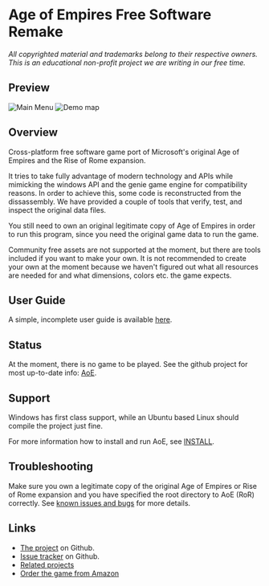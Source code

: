 # Age of Empires Free Software Remake

*All copyrighted material and trademarks belong to their respective owners. This
is an educational non-profit project we are writing in our free time.*

## Preview

![Main Menu](https://github.com/FolkertVanVerseveld/aoe/assets/5989565/882ed5f9-63d5-4c39-ac75-79b9534a9dd5)
![Demo map](https://github.com/FolkertVanVerseveld/aoe/assets/5989565/4920f958-da29-44fd-a263-7ab0d5d9a5f6)

## Overview

Cross-platform free software game port of Microsoft's original Age of Empires
and the Rise of Rome expansion.

It tries to take fully advantage of modern technology and APIs while mimicking
the windows API and the genie game engine for compatibility reasons. In order to
achieve this, some code is reconstructed from the dissassembly. We have provided
a couple of tools that verify, test, and inspect the original data files.

You still need to own an original legitimate copy of Age of Empires in order to
run this program, since you need the original game data to run the game.

Community free assets are not supported at the moment, but there are tools
included if you want to make your own. It is not recommended to create your own
at the moment because we haven't figured out what all resources are needed for
and what dimensions, colors etc. the game expects.

## User Guide

A simple, incomplete user guide is available [here](doc/user_guide.md).

## Status

At the moment, there is no game to be played. See the github project for most
up-to-date info: [AoE](https://github.com/FolkertVanVerseveld/aoe).

## Support

Windows has first class support, while an Ubuntu based Linux should compile the
project just fine.

For more information how to install and run AoE, see [INSTALL](INSTALL).

## Troubleshooting

Make sure you own a legitimate copy of the original Age of Empires or Rise of
Rome expansion and you have specified the root directory to AoE (RoR) correctly.
See [known issues and bugs](BUGS.md) for more details.

## Links

* [The project](https://www.github.com/folkertvanverseveld/aoe) on Github.
* [Issue tracker](https://www.github.com/folkertvanverseveld/aoe/issues) on Github.
* [Related projects](related.md)
* [Order the game from Amazon](https://duckduckgo.com/?q=age+of+empires+!amazon&t=canonical&ia=web)
